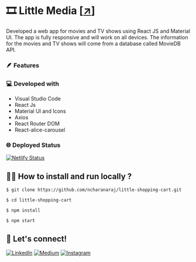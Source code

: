 # 🎞️ Little Media [[↗️]()]

Developed a web app for movies and TV shows using React JS and Material UI. The app is fully responsive and will work on all devices. The information for the movies and TV shows will come from a database called MovieDB API.

### 🪶 Features



### 💻 Developed with

- Visual Studio Code
- React Js
- Material UI and Icons
- Axios
- React Router DOM
- React-alice-carousel


### 🌐 Deployed Status
[![Netlify Status](https://api.netlify.com/api/v1/badges/aa5d4189-8c98-4ea9-9bb3-7d64038311b6/deploy-status)](https://app.netlify.com/sites/spectacular-toffee-6d8141/deploys)

## 🧑‍💻 How to install and run locally ?

```
$ git clone https://github.com/ncharanaraj/little-shopping-cart.git
```

```
$ cd little-shopping-cart
```

```
$ npm install
```

```
$ npm start
```

##  🤝 Let's connect!

[![LinkedIn](https://img.shields.io/badge/linkedin-%230077B5.svg?style=for-the-badge&logo=linkedin&logoColor=white)](https://www.linkedin.com/in/ncharanaraj/)
[![Medium](https://img.shields.io/badge/Medium-12100E?style=for-the-badge&logo=medium&logoColor=white)](https://medium.com/@ncharanaraj)
[![Instagram](https://img.shields.io/badge/Instagram-%23E4405F.svg?style=for-the-badge&logo=Instagram&logoColor=white)](https://www.instagram.com/itscharanraj/)
